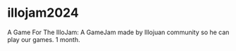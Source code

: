 # illojam2024
A Game For The IlloJam: A GameJam made by Illojuan community so he can play our games. 1 month.
